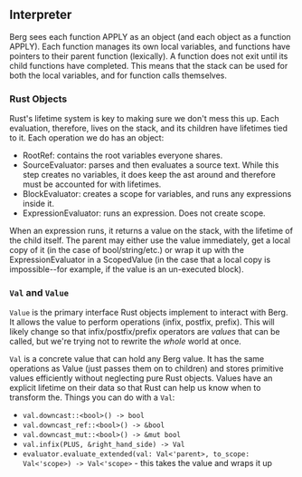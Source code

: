 Interpreter
-----------

Berg sees each function APPLY as an object (and each object as a function APPLY). Each function manages its own local variables, and functions have pointers to
their parent function (lexically). A function does not exit until its child functions have completed. This means that the stack can be used for both the
local variables, and for function calls themselves.

### Rust Objects

Rust's lifetime system is key to making sure we don't mess this up. Each
evaluation, therefore, lives on the stack, and its children have lifetimes tied
to it. Each operation we do has an object:

- RootRef: contains the root variables everyone shares.
- SourceEvaluator: parses and then evaluates a source text. While this step creates no variables, it does keep the ast around and therefore must be accounted for with lifetimes. 
- BlockEvaluator: creates a scope for variables, and runs any expressions inside it.
- ExpressionEvaluator: runs an expression. Does not create scope.

When an expression runs, it returns a value on the stack, with the lifetime of the child itself. The parent may either use the value immediately, get a local copy of it (in the case of bool/string/etc.) or wrap it up with the ExpressionEvaluator in a ScopedValue (in the case that a local copy is impossible--for example, if the value is an un-executed block).

### `Val` and `Value`

`Value` is the primary interface Rust objects implement to interact with Berg. It allows the value to perform operations (infix, postfix, prefix). This will likely change so that infix/postfix/prefix operators are *values* that can be called, but we're trying not to rewrite the *whole* world at once.

`Val` is a concrete value that can hold any Berg value. It has the same operations as Value (just passes them on to children) and stores primitive values efficiently without neglecting pure Rust objects. Values have an explicit lifetime on their data so that Rust can help us know when to transform the. Things you can do with a `Val`:

- `val.downcast::<bool>() -> bool`
- `val.downcast_ref::<bool>() -> &bool`
- `val.downcast_mut::<bool>() -> &mut bool`
- `val.infix(PLUS, &right_hand_side) -> Val`
- `evaluator.evaluate_extended(val: Val<'parent>, to_scope: Val<'scope>) -> Val<'scope>` - this takes the value and wraps it up 
